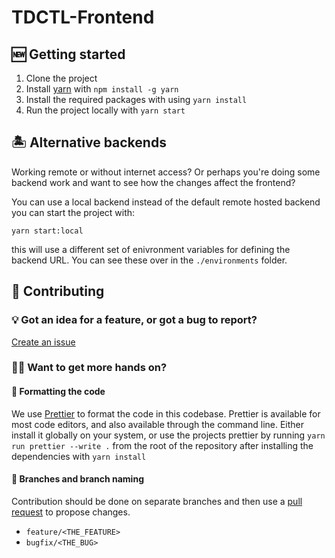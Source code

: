 # TDCTL-Frontend

## 🆕 Getting started

1. Clone the project
2. Install [yarn](https://yarnpkg.com/) with `npm install -g yarn`
3. Install the required packages with using `yarn install`
4. Run the project locally with `yarn start`

## 🏝 Alternative backends

Working remote or without internet access? Or perhaps you're doing some backend work and want to see how the changes affect the frontend?

You can use a local backend instead of the default remote hosted backend you can start the project with:

```
yarn start:local
```

this will use a different set of enivronment variables for defining the backend URL. You can see these over in the `./environments` folder.

## :clap: Contributing

### 💡 Got an idea for a feature, or got a bug to report?

[Create an issue](https://github.com/td-org-uit-no/tdctl-frontend/issues/new/choose)

### 👷‍♂️ Want to get more hands on?

#### 💅 Formatting the code

We use [Prettier](https://prettier.io/) to format the code in this codebase.
Prettier is available for most code editors, and also available through the
command line. Either install it globally on your system, or use the projects
prettier by running `yarn run prettier --write .` from the root of the repository
after installing the dependencies with `yarn install`

#### :twisted_rightwards_arrows: Branches and branch naming

Contribution should be done on separate branches and then use a [pull request](https://github.com/td-org-uit-no/tdctl-frontend/compare) to propose changes.

- `feature/<THE_FEATURE>`
- `bugfix/<THE_BUG>`
